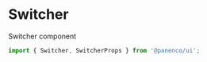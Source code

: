 # Switcher

Switcher component

```js
import { Switcher, SwitcherProps } from '@panenco/ui';
```

<!-- STORY -->
